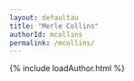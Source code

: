 ```yaml
---
layout: defaultau
title: "Merle Collins"
authorId: mcollins
permalink: /mcollins/
---
```

{% include loadAuthor.html %}
<script>
    $(document).ready(function(){
        showAuthorBio('{{ page.authorId }}');
   });
</script>
